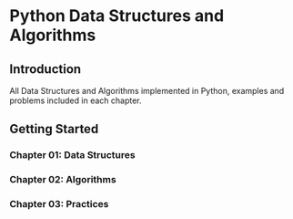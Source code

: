 # Python Data Structures and Algorithms

## Introduction
All Data Structures and Algorithms implemented in Python, examples and problems included in each chapter.

## Getting Started

### Chapter 01: Data Structures

### Chapter 02: Algorithms

### Chapter 03: Practices
